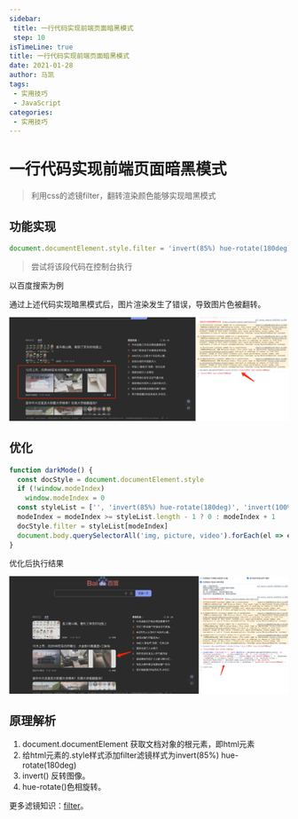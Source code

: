 ```yaml
---
sidebar:
 title: 一行代码实现前端页面暗黑模式
 step: 10
isTimeLine: true
title: 一行代码实现前端页面暗黑模式
date: 2021-01-28
author: 马凯
tags:
 - 实用技巧
 - JavaScript
categories:
 - 实用技巧
---
```


# 一行代码实现前端页面暗黑模式

> 利用css的滤镜filter，翻转渲染颜色能够实现暗黑模式

## 功能实现

```js
document.documentElement.style.filter = 'invert(85%) hue-rotate(180deg)'
```

> 尝试将该段代码在控制台执行

以百度搜索为例

通过上述代码实现暗黑模式后，图片渲染发生了错误，导致图片色被翻转。

![执行结果](../../assets/dark-skill-1.png)


## 优化

```js
function darkMode() {
  const docStyle = document.documentElement.style
  if (!window.modeIndex)
    window.modeIndex = 0
  const styleList = ['', 'invert(85%) hue-rotate(180deg)', 'invert(100%) hue-rotate(180deg)']
  modeIndex = modeIndex >= styleList.length - 1 ? 0 : modeIndex + 1
  docStyle.filter = styleList[modeIndex]
  document.body.querySelectorAll('img, picture, video').forEach(el => el.style.filter = modeIndex ? 'invert(1) hue-rotate(180deg)' : '')
}
```

优化后执行结果

![执行结果2](../../assets/dark-skill-2.png)


## 原理解析

1. document.documentElement 获取文档对象的根元素，即html元素
2. 给html元素的.style样式添加filter滤镜样式为invert(85%) hue-rotate(180deg)
3. invert() 反转图像。
4. hue-rotate()色相旋转。

更多滤镜知识：[filter](https://developer.mozilla.org/zh-CN/docs/Web/CSS/filter)。

